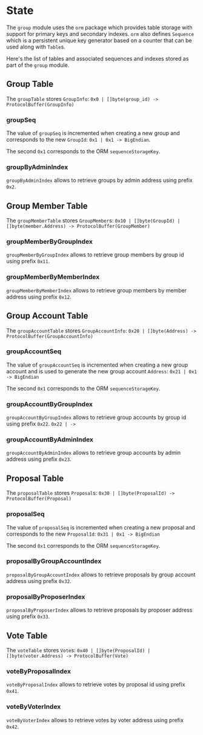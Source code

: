 <!--
order: 2
-->

# State

The `group` module uses the `orm` package which provides table storage with support for
primary keys and secondary indexes. `orm` also defines `Sequence` which is a persistent unique key generator based on a counter that can be used along with `Table`s.

Here's the list of tables and associated sequences and indexes stored as part of the `group` module.

## Group Table

The `groupTable` stores `GroupInfo`: `0x0 | []byte(group_id) -> ProtocolBuffer(GroupInfo)`

### groupSeq

The value of `groupSeq` is incremented when creating a new group and corresponds to the new `GroupId`: `0x1 | 0x1 -> BigEndian`.

The second `0x1` corresponds to the ORM `sequenceStorageKey`.

### groupByAdminIndex

`groupByAdminIndex` allows to retrieve groups by admin address using prefix `0x2`.

## Group Member Table

The `groupMemberTable` stores `GroupMember`s: `0x10 | []byte(GroupId) | []byte(member.Address) -> ProtocolBuffer(GroupMember)`

### groupMemberByGroupIndex

`groupMemberByGroupIndex` allows to retrieve group members by group id using prefix `0x11`.

### groupMemberByMemberIndex

`groupMemberByMemberIndex` allows to retrieve group members by member address using prefix `0x12`.

## Group Account Table

The `groupAccountTable` stores `GroupAccountInfo`: `0x20 | []byte(Address) -> ProtocolBuffer(GroupAccountInfo)`

### groupAccountSeq

The value of `groupAccountSeq` is incremented when creating a new group account and is used to generate the new group account `Address`:
`0x21 | 0x1 -> BigEndian`

The second `0x1` corresponds to the ORM `sequenceStorageKey`.

### groupAccountByGroupIndex

`groupAccountByGroupIndex` allows to retrieve group accounts by group id using prefix `0x22`.
`0x22 | ->`

### groupAccountByAdminIndex

`groupAccountByAdminIndex` allows to retrieve group accounts by admin address using prefix `0x23`.

## Proposal Table

The `proposalTable` stores `Proposal`s: `0x30 | []byte(ProposalId) -> ProtocolBuffer(Proposal)`

### proposalSeq

The value of `proposalSeq` is incremented when creating a new proposal and corresponds to the new `ProposalId`: `0x31 | 0x1 -> BigEndian`

The second `0x1` corresponds to the ORM `sequenceStorageKey`.

### proposalByGroupAccountIndex

`proposalByGroupAccountIndex` allows to retrieve proposals by group account address using prefix `0x32`.

### proposalByProposerIndex

`proposalByProposerIndex` allows to retrieve proposals by proposer address using prefix `0x33`.

## Vote Table

The `voteTable` stores `Vote`s: `0x40 | []byte(ProposalId) | []byte(voter.Address) -> ProtocolBuffer(Vote)`

### voteByProposalIndex

`voteByProposalIndex` allows to retrieve votes by proposal id using prefix `0x41`.

### voteByVoterIndex

`voteByVoterIndex` allows to retrieve votes by voter address using prefix `0x42`.
